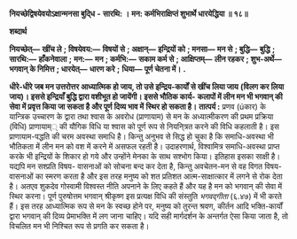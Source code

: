  **नियच्छेद्विषयेवयोऽक्षान्मनसा बुदि्ध** **-** **सारथि: ।** **मन: कर्मभिराक्षिप्तं शुभार्थे धारयेद्धिया ॥ १८॥** 

**शब्दार्थ** 

**नियच्छेत्—** **खींच ले** **; विषयेवय:—** **विषयों से** **; अक्षान्—** **इन्द्रियों को** **; मनसा—** **मन से** **; बुद्धि—** **बुद्धि** **; सारथि:—** **हाँकनेवाला** **;** **मन:—** **मन** **; कर्मभि:—** **सकाम कर्म से** **; आक्षिप्तम्—** **लीन रहकर** **; शुभ-अर्थे—** **भगवान् के निमित्त** **; धारयेत्—** **धारण करे** **;** **धिया—** **पूर्ण चेतना में।** **.** 

**धीरे-धीरे जब मन उत्तरोत्तर आध्यात्मिक हो जाय, तो उसे इन्द्रिय-कार्यों से खींच लिया जाय** **(विलग कर लिया जाय)। इससे इन्द्रियाँ बुद्धि द्वारा वशीभूत हो जायेंगी। इससे भौतिक कार्य-** **कलापों में लीन मन भी भगवान् की सेवा में प्रवृत्त किया जा सकता है और पूर्ण दिव्य भाव में** **स्थिर हो सकता है।** **तात्पर्य :** प्रणव (úकार) के यान्त्रिक उच्चारण के द्वारा तथा श्वास के अवरोध (प्राणायाम) से मन के अध्यात्मीकरण की प्रथम प्रक्रिया (विधि) प्राणायाम्् की यौगिक विधि या श्वास को पूर्ण रूप से नियनि्त्रत करने की विधि कहलाती है। इस प्राणायाम-पद्धति की चरम अवस्था समाधि है। किन्तु अनुभव से सिद्ध हो चुका है कि समाधि-अवस्था भी भौतिकता में लीन मन को वश में करने में असफल रहती है। उदाहरणार्थ, विश्वामित्र समाधि-अवस्था प्राप्त करके भी इन्द्रियों के शिकार हो गये और उन्होंने मेनका के साथ सश्भोग किया। इतिहास इसका साक्षी है। यद्यपि मन सश्प्रति विषय- वासनाओं को सोचना बन्द कर देता है, किन्तु अवचेतन-मन से वह विगत विषय-वासनाओं का स्मरण करता है और इस तरह मनुष्य को शत प्रतिशत आत्म-साक्षात्कार में लगने से रोक देता है। अतएव शुकदेव गोस्वामी विश्वस्त नीति अपनाने के लिए कहते हैं और यह है मन को भगवान् की सेवा में स्थिर करना। पूर्ण पुरुषोत्तम भगवान् श्रीकृष्ण इस प्रत्यक्ष विधि की संस्तुति *भगवद्गीता* (६.४७) में भी करते हैं। इस तरह आध्यात्मिक रूप से मन के स्वच्छ होने पर, मनुष्य को तुरन्त श्रवण, कीर्तन आदि भक्ति-कार्यों द्वारा भगवान् की दिव्य प्रेमाभक्ति में लग जाना चाहिए। यदि सही मार्गदर्शन के अन्तर्गत ऐसा किया जाता है, तो विचलित मन भी निश्चित रूप से प्रगति कर सकता है। 